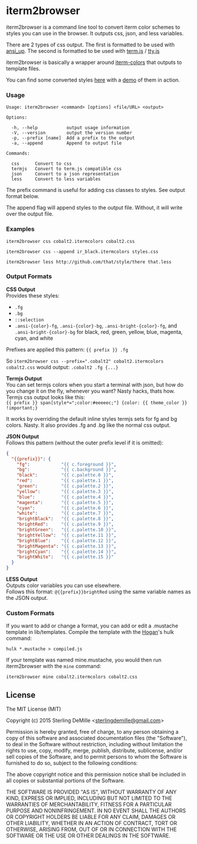 # iterm2browser

iterm2browser is a command line tool to convert iterm color schemes to styles you can use in the browser. It outputs css, json, and less variables.

There are 2 types of css output. The first is formatted to be used with [ansi_up](https://github.com/drudru/ansi_up/). The second is formatted to be used with [term.js](https://github.com/chjj/term.js) / [tty.js](https://github.com/chjj/tty.js/)

iterm2browser is basically a wrapper around [iterm-colors](https://www.npmjs.com/package/iterm-colors) that outputs to template files.

You can find some converted styles [here](https://github.com/demille/ansi-browser-styles) with a [demo](https://demille.github.io/ansi-browser-styles) of them in action.

### Usage

```
Usage: iterm2browser <command> [options] <file/URL> <output>

Options:

  -h, --help           output usage information
  -V, --version        output the version number
  -p, --prefix [name]  Add a prefix to the output
  -a, --append         Append to output file

Commands:

  css      Convert to css
  termjs   Convert to term.js compatible css
  json     Convert to a json representation
  less     Convert to less variables
```

The prefix command is useful for adding css classes to styles. See output format below.

The append flag will append styles to the output file. Without, it will write over the output file.


### Examples
```
iterm2browser css cobalt2.itermcolors cobalt2.css

iterm2browser css --append ir_black.itermcolors styles.css

iterm2browser less http://github.com/that/style/there that.less
```

### Output Formats

**CSS Output** <br/>
Provides these styles: <br/>
- `.fg`
- `.bg`
- `::selection`
- `.ansi-{color}-fg`, `.ansi-{color}-bg`, `.ansi-bright-{color}-fg`, and `.ansi-bright-{color}-bg` for black, red, green, yellow, blue, magenta, cyan, and white

Prefixes are applied this pattern: `{{ prefix }} .fg`

So `iterm2browser css --prefix=".cobalt2" cobalt2.itermcolors cobalt2.css` would output: `.cobalt2 .fg {...}`


**Termjs Output** <br/>
You can set termjs colors when you start a terminal with json, but how do you change it on the fly, whenever you want? Nasty hacks, thats how. Termjs css output looks like this: <br/>
`{{ prefix }} span[style*=";color:#eeeeec;"] {color: {{ theme_color }} !important;}`

It works by overriding the default inline styles termjs sets for fg and bg colors. Nasty. It also provides .fg and .bg like the normal css output.

**JSON Output** <br/>
Follows this pattern (without the outer prefix level if it is omitted):
```json
{
  "{{prefix}}": {
    "fg":            "{{ c.foreground }}",
    "bg":            "{{ c.background }}",
    "black":         "{{ c.palette.0 }}",
    "red":           "{{ c.palette.1 }}",
    "green":         "{{ c.palette.2 }}",
    "yellow":        "{{ c.palette.3 }}",
    "blue":          "{{ c.palette.4 }}",
    "magenta":       "{{ c.palette.5 }}",
    "cyan":          "{{ c.palette.6 }}",
    "white":         "{{ c.palette.7 }}",
    "brightBlack":   "{{ c.palette.8 }}",
    "brightRed":     "{{ c.palette.9 }}",
    "brightGreen":   "{{ c.palette.10 }}",
    "brightYellow":  "{{ c.palette.11 }}",
    "brightBlue":    "{{ c.palette.12 }}",
    "brightMagenta": "{{ c.palette.13 }}",
    "brightCyan":    "{{ c.palette.14 }}",
    "brightWhite":   "{{ c.palette.15 }}"
  }
}
```

**LESS Output** <br/>
Outputs color variables you can use elsewhere. <br/>
Follows this format: `@{{prefix}}brightRed` using the same variable names as the JSON output.

### Custom Formats

If you want to add or change a format, you can add or edit a .mustache template in lib/templates.  Compile the template with the [Hogan](http://twitter.github.io/hogan.js/)'s hulk command:

```
hulk *.mustache > compiled.js
```

If your template was named mine.mustache, you would then run iterm2browser with the `mine` command:

```
iterm2browser mine cobalt2.itermcolors cobalt2.css
```

## License

The MIT License (MIT)

Copyright (c) 2015 Sterling DeMille &lt;sterlingdemille@gmail.com&gt;

Permission is hereby granted, free of charge, to any person obtaining a copy of
this software and associated documentation files (the "Software"), to deal in
the Software without restriction, including without limitation the rights to
use, copy, modify, merge, publish, distribute, sublicense, and/or sell copies of
the Software, and to permit persons to whom the Software is furnished to do so,
subject to the following conditions:

The above copyright notice and this permission notice shall be included in all
copies or substantial portions of the Software.

THE SOFTWARE IS PROVIDED "AS IS", WITHOUT WARRANTY OF ANY KIND, EXPRESS OR
IMPLIED, INCLUDING BUT NOT LIMITED TO THE WARRANTIES OF MERCHANTABILITY, FITNESS
FOR A PARTICULAR PURPOSE AND NONINFRINGEMENT. IN NO EVENT SHALL THE AUTHORS OR
COPYRIGHT HOLDERS BE LIABLE FOR ANY CLAIM, DAMAGES OR OTHER LIABILITY, WHETHER
IN AN ACTION OF CONTRACT, TORT OR OTHERWISE, ARISING FROM, OUT OF OR IN
CONNECTION WITH THE SOFTWARE OR THE USE OR OTHER DEALINGS IN THE SOFTWARE.